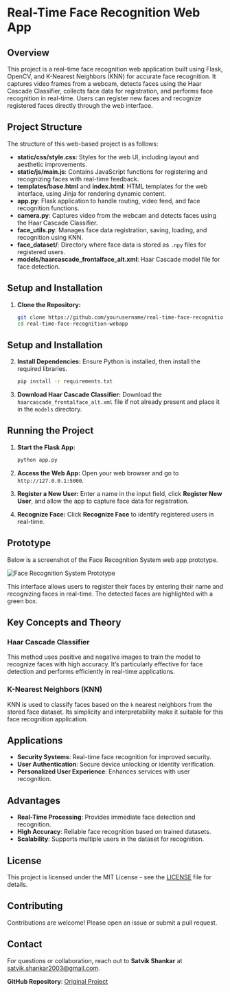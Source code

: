 # Real-Time Face Recognition Web App

## Overview
This project is a real-time face recognition web application built using Flask, OpenCV, and K-Nearest Neighbors (KNN) for accurate face recognition. It captures video frames from a webcam, detects faces using the Haar Cascade Classifier, collects face data for registration, and performs face recognition in real-time. Users can register new faces and recognize registered faces directly through the web interface.

## Project Structure
The structure of this web-based project is as follows:

- **static/css/style.css**: Styles for the web UI, including layout and aesthetic improvements.
- **static/js/main.js**: Contains JavaScript functions for registering and recognizing faces with real-time feedback.
- **templates/base.html** and **index.html**: HTML templates for the web interface, using Jinja for rendering dynamic content.
- **app.py**: Flask application to handle routing, video feed, and face recognition functions.
- **camera.py**: Captures video from the webcam and detects faces using the Haar Cascade Classifier.
- **face_utils.py**: Manages face data registration, saving, loading, and recognition using KNN.
- **face_dataset/**: Directory where face data is stored as `.npy` files for registered users.
- **models/haarcascade_frontalface_alt.xml**: Haar Cascade model file for face detection.

## Setup and Installation
1. **Clone the Repository:**
   ```bash
   git clone https://github.com/yourusername/real-time-face-recognition-webapp.git
   cd real-time-face-recognition-webapp

## Setup and Installation

2. **Install Dependencies:** Ensure Python is installed, then install the required libraries.

    ```bash
    pip install -r requirements.txt
    ```

3. **Download Haar Cascade Classifier:** Download the `haarcascade_frontalface_alt.xml` file if not already present and place it in the `models` directory.

## Running the Project

1. **Start the Flask App:**

    ```bash
    python app.py
    ```

2. **Access the Web App:** Open your web browser and go to `http://127.0.0.1:5000`.

3. **Register a New User:** Enter a name in the input field, click **Register New User**, and allow the app to capture face data for registration.

4. **Recognize Face:** Click **Recognize Face** to identify registered users in real-time.

## Prototype

Below is a screenshot of the Face Recognition System web app prototype.

![Face Recognition System Prototype](https://github.com/SATVIK-SHANKAR/FaceRecognition-WebApp/blob/main/WebAppTest.jpeg?raw=true)

This interface allows users to register their faces by entering their name and recognizing faces in real-time. The detected faces are highlighted with a green box.

## Key Concepts and Theory

### Haar Cascade Classifier
This method uses positive and negative images to train the model to recognize faces with high accuracy. It’s particularly effective for face detection and performs efficiently in real-time applications.

### K-Nearest Neighbors (KNN)
KNN is used to classify faces based on the `k` nearest neighbors from the stored face dataset. Its simplicity and interpretability make it suitable for this face recognition application.

## Applications

- **Security Systems**: Real-time face recognition for improved security.
- **User Authentication**: Secure device unlocking or identity verification.
- **Personalized User Experience**: Enhances services with user recognition.

## Advantages

- **Real-Time Processing**: Provides immediate face detection and recognition.
- **High Accuracy**: Reliable face recognition based on trained datasets.
- **Scalability**: Supports multiple users in the dataset for recognition.

## License
This project is licensed under the MIT License - see the [LICENSE](https://github.com/git/git-scm.com/blob/main/MIT-LICENSE.txt) file for details.

## Contributing

Contributions are welcome! Please open an issue or submit a pull request.

## Contact

For questions or collaboration, reach out to **Satvik Shankar** at [satvik.shankar2003@gmail.com](mailto:satvik.shankar2003@gmail.com).

**GitHub Repository**: [Original Project](https://github.com/SATVIK-SHANKAR/FaceRecognition)
